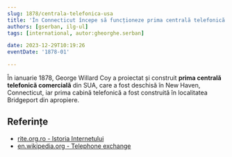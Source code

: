 ```yaml
---
slug: 1878/centrala-telefonica-usa
title: 'În Connecticut începe să funcționeze prima centrală telefonică comercială din SUA'
authors: [gserban, ilg-ul]
tags: [international, autor:gheorghe.serban]

date: 2023-12-29T10:19:26
eventDate: '1878-01'

---
```


În ianuarie 1878, George Willard Coy a proiectat și construit
**prima centrală telefonică comercială** din SUA, care a fost deschisă
în New Haven, Connecticut, iar prima cabină telefonică a fost
construită în localitatea Bridgeport din apropiere.

<!-- truncate -->

## Referințe

- [rite.org.ro - Istoria Internetului](https://rite.org.ro/istoria-internetului/)
- [en.wikipedia.org - Telephone exchange](https://en.wikipedia.org/wiki/Telephone_exchange)
